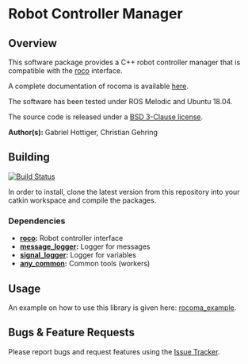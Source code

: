# Robot Controller Manager

## Overview

This software package provides a C++ robot controller manager that is compatible with the [roco](https://bitbucket.org/leggedrobotics/roco) interface.

A complete documentation of rocoma is available [here](http://docs.leggedrobotics.com/rocoma_doc/).

The software has been tested under ROS Melodic and Ubuntu 18.04.

The source code is released under a [BSD 3-Clause license](LICENSE).


**Author(s):** Gabriel Hottiger, Christian Gehring


## Building

[![Build Status](https://ci.leggedrobotics.com/buildStatus/icon?job=bitbucket_leggedrobotics/rocoma/master)](https://ci.leggedrobotics.com/job/bitbucket_leggedrobotics/job/rocoma/job/master/)

In order to install, clone the latest version from this repository into your catkin workspace and compile the packages.

### Dependencies

* **[roco](https://bitbucket.org/leggedrobotics/roco):** Robot controller interface
* **[message_logger](https://bitbucket.org/leggedrobotics/message_logger):** Logger for messages
* **[signal_logger](https://bitbucket.org/leggedrobotics/signal_logger):** Logger for variables
* **[any_common](https://bitbucket.org/leggedrobotics/any_common):** Common tools (workers)

## Usage

An example on how to use this library is given here: [rocoma_example](https://bitbucket.org/leggedrobotics/rocoma_example).


## Bugs & Feature Requests

Please report bugs and request features using the [Issue Tracker](https://github.com/ethz-asl/ros_best_practices/issues).
